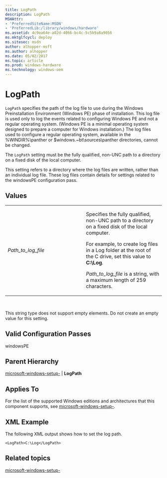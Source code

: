 ```yaml
---
title: LogPath
description: LogPath
MSHAttr:
- 'PreferredSiteName:MSDN'
- 'PreferredLib:/library/windows/hardware'
ms.assetid: 4c9ea64e-a02d-4066-bc4c-5c5b9a8a9056
ms.mktglfcycl: deploy
ms.sitesec: msdn
author: alhopper-msft
ms.author: alhopper
ms.date: 05/02/2017
ms.topic: article
ms.prod: windows-hardware
ms.technology: windows-oem
---
```


# LogPath


`LogPath` specifies the path of the log file to use during the Windows Preinstallation Environment (Windows PE) phase of installation. This log file is used only to log the events related to configuring Windows PE and not a regular operating system. (Windows PE is a minimal operating system designed to prepare a computer for Windows installation.) The log files used to configure a regular operating system, available in the %WINDIR%\\panther or $windows.~bt\\sources\\panther directories, cannot be changed.

The `LogPath` setting must be the fully qualified, non-UNC path to a directory on a fixed disk of the local computer.

This setting refers to a directory where the log files are written, rather than an individual log file. These log files contain details for settings related to the windowsPE configuration pass.

## Values


<table>
<colgroup>
<col width="50%" />
<col width="50%" />
</colgroup>
<tbody>
<tr class="odd">
<td><p><em>Path_to_log_file</em></p></td>
<td><p>Specifies the fully qualified, non-UNC path to a directory on a fixed disk of the local computer.</p>
<p>For example, to create log files in a Log folder at the root of the C drive, set this value to <strong>C:\Log</strong>.</p>
<p><em>Path_to_log_file</em> is a string, with a maximum length of 259 characters.</p></td>
</tr>
</tbody>
</table>

 

This string type does not support empty elements. Do not create an empty value for this setting.

## Valid Configuration Passes


windowsPE

## Parent Hierarchy


[microsoft-windows-setup-](microsoft-windows-setup.md) | **LogPath**

## Applies To


For the list of the supported Windows editions and architectures that this component supports, see [microsoft-windows-setup-](microsoft-windows-setup.md).

## XML Example


The following XML output shows how to set the log path.

```
<LogPath>C:\Log</LogPath>
```

## Related topics


[microsoft-windows-setup-](microsoft-windows-setup.md)

 

 







